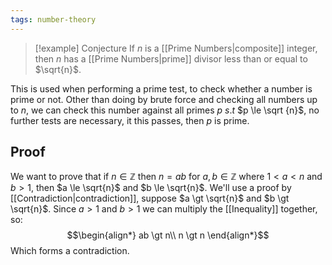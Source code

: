 ```yaml
---
tags: number-theory
---
```

> [!example] Conjecture 
> If $n$ is a [[Prime Numbers|composite]] integer, then $n$ has a [[Prime Numbers|prime]] divisor less than or equal to $\sqrt{n}$.

This is used when performing a prime test, to check whether a number is prime or not. Other than doing by brute force and checking all numbers up to $n$, we can check this number against all primes $p$ $s.t$ $p \le \sqrt {n}$,  no further tests are necessary, it this passes, then $p$ is prime.

## Proof
We want to prove that if $n \in \mathbb{Z}$ then $n=ab$ for $a,b \in \mathbb{Z}$ where $1 \lt a \lt n$ and $b > 1$, then $a \le \sqrt{n}$ and $b \le \sqrt{n}$.
We'll use a proof by [[Contradiction|contradiction]], suppose $a \gt \sqrt{n}$ and $b \gt \sqrt{n}$. Since $a>1$ and $b>1$ we can multiply the [[Inequality]] together, so:
$$\begin{align*}
ab \gt n\\
n \gt n
\end{align*}$$
Which forms a contradiction.